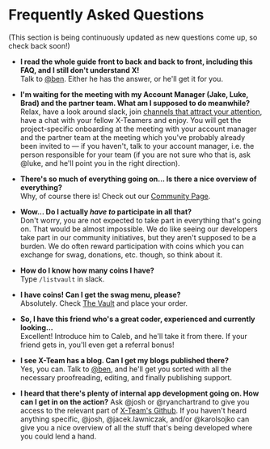 # Frequently Asked Questions

(This section is being continuously updated as new questions come up, so check back soon!)

* **I read the whole guide front to back and back to front, including this FAQ, and I still don't understand X!**  
  Talk to [@ben](https://x-team.slack.com/messages/D23Q0MCQ6). Either he has the answer, or he'll get it for you.

* **I'm waiting for the meeting with my Account Manager (Jake, Luke, Brad) and the partner team. What am I supposed to do meanwhile?**  
  Relax, have a look around slack, join [channels that attract your attention](https://x-team.com/missions/slack/), have a chat with your fellow X-Teamers and enjoy. You will get the project-specific onboarding at the meeting with your account manager and the partner team at the meeting which you've probably already been invited to — if you haven't, talk to your account manager, i.e. the person responsible for your team (if you are not sure who that is, ask @luke, and he'll point you in the right direction).

* **There's so much of everything going on... Is there a nice overview of everything?**  
  Why, of course there is! Check out our [Community Page](http://community.x-team.com/).

* **Wow... Do I actually _have to_ participate in all that?**  
  Don't worry, you are not expected to take part in everything that's going on. That would be almost impossible. We do like seeing our developers take part in our community initiatives, but they aren't supposed to be a burden. We do often reward participation with coins which you can exchange for swag, donations, etc. though, so think about it.

* **How do I know how many coins I have?**  
  Type `/listvault` in slack.

* **I have coins! Can I get the swag menu, please?**  
  Absolutely. Check [The Vault](https://x-team.com/vault/) and place your order.

* **So, I have this friend who's a great coder, experienced and currently looking...**  
  Excellent! Introduce him to Caleb, and he'll take it from there. If your friend gets in, you'll even get a referral bonus!

* **I see X-Team has a blog. Can I get my blogs published there?**  
  Yes, you can. Talk to [@ben](https://x-team.slack.com/messages/D23Q0MCQ6), and he'll get you sorted with all the necessary proofreading, editing, and finally publishing support.

* **I heard that there's plenty of internal app development going on. How can I get in on the action?**
  Ask @josh or @ryanchartrand to give you access to the relevant part of [X-Team's Github](https://github.com/x-team/). If you haven't heard anything specific, @josh, @jacek.lawniczak, and/or @karolsojko can give you a nice overview of all the stuff that's being developed where you could lend a hand.
